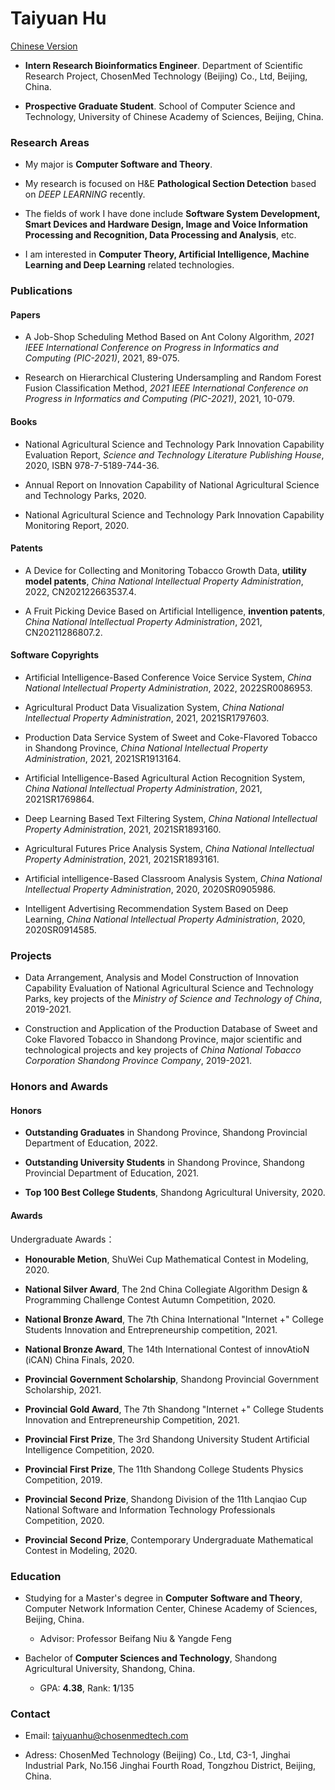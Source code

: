 # Taiyuan Hu 
[Chinese Version](https://hutaiyuan.github.io/zh-cn.html)

- **Intern Research Bioinformatics Engineer**. Department of Scientific Research Project, ChosenMed Technology (Beijing) Co., Ltd, Beijing, China.

- **Prospective Graduate Student**. School of Computer Science and Technology, University of Chinese Academy of Sciences, Beijing, China.

### Research Areas

- My major is **Computer Software and Theory**.

- My research is focused on H&E **Pathological Section Detection** based on *DEEP LEARNING* recently.

- The fields of work I have done include **Software System Development, Smart Devices and Hardware Design, Image and Voice Information Processing and Recognition, Data Processing and Analysis**, etc.

- I am interested in **Computer Theory, Artificial Intelligence, Machine Learning and Deep Learning** related technologies.

### Publications

#### Papers
- A Job-Shop Scheduling Method Based on Ant Colony Algorithm, *2021 IEEE International Conference on Progress in Informatics and Computing (PIC-2021)*, 2021, 89-075.

- Research on Hierarchical Clustering Undersampling and Random Forest Fusion Classification Method, *2021 IEEE International Conference on Progress in Informatics and Computing (PIC-2021)*, 2021, 10-079.


#### Books
- National Agricultural Science and Technology Park Innovation Capability Evaluation Report, *Science and Technology Literature Publishing House*, 2020, ISBN 978-7-5189-744-36.

- Annual Report on Innovation Capability of National Agricultural Science and Technology Parks, 2020.

- National Agricultural Science and Technology Park Innovation Capability Monitoring Report, 2020.


#### Patents
- A Device for Collecting and Monitoring Tobacco Growth Data, **utility model patents**, *China National lntellectual Property Administration*, 2022, CN202122663537.4.

- A Fruit Picking Device Based on Artificial Intelligence, **invention patents**, *China National lntellectual Property Administration*, 2021, CN20211286807.2.

#### Software Copyrights

- Artificial Intelligence-Based Conference Voice Service System, *China National lntellectual Property Administration*, 2022, 2022SR0086953.

- Agricultural Product Data Visualization System, *China National lntellectual Property Administration*, 2021, 2021SR1797603.

- Production Data Service System of Sweet and Coke-Flavored Tobacco in Shandong Province, *China National lntellectual Property Administration*, 2021, 2021SR1913164.

- Artificial Intelligence-Based Agricultural Action Recognition System, *China National lntellectual Property Administration*, 2021, 2021SR1769864.

- Deep Learning Based Text Filtering System, *China National lntellectual Property Administration*, 2021, 2021SR1893160.

- Agricultural Futures Price Analysis System, *China National lntellectual Property Administration*, 2021, 2021SR1893161.

- Artificial intelligence-Based Classroom Analysis System, *China National lntellectual Property Administration*, 2020, 2020SR0905986.

- Intelligent Advertising Recommendation System Based on Deep Learning, *China National lntellectual Property Administration*, 2020, 2020SR0914585.


### Projects
- Data Arrangement, Analysis and Model Construction of Innovation Capability Evaluation of National Agricultural Science and Technology Parks, key projects of the *Ministry of Science and Technology of China*, 2019-2021.

- Construction and Application of the Production Database of Sweet and Coke Flavored Tobacco in Shandong Province, major scientific and technological projects and key projects of *China National Tobacco Corporation Shandong Province Company*, 2019-2021.


### Honors and Awards
#### Honors
- **Outstanding Graduates** in Shandong Province, Shandong Provincial Department of Education, 2022.

- **Outstanding University Students** in Shandong Province, Shandong Provincial Department of Education, 2021.

- **Top 100 Best College Students**, Shandong Agricultural University, 2020.

#### Awards

Undergraduate Awards：
- **Honourable Metion**, ShuWei Cup Mathematical Contest in Modeling, 2020.

- **National Silver Award**, The 2nd China Collegiate Algorithm Design & Programming Challenge Contest Autumn Competition, 2020.

- **National Bronze Award**, The 7th China International "Internet +" College Students Innovation and Entrepreneurship competition, 2021.

- **National Bronze Award**, The 14th International Contest of innovAtioN (iCAN) China Finals, 2020.

- **Provincial Government Scholarship**, Shandong Provincial Government Scholarship, 2021.

- **Provincial Gold Award**, The 7th Shandong "Internet +" College Students Innovation and Entrepreneurship Competition, 2021.

- **Provincial First Prize**, The 3rd Shandong University Student Artificial Intelligence Competition, 2020.

- **Provincial First Prize**, The 11th Shandong College Students Physics Competition, 2019.

- **Provincial Second Prize**, Shandong Division of the 11th Lanqiao Cup National Software and Information Technology Professionals Competition, 2020.

- **Provincial Second Prize**, Contemporary Undergraduate Mathematical Contest in Modeling, 2020.


### Education

- Studying for a Master's degree in **Computer Software and Theory**, Computer Network Information Center, Chinese Academy of Sciences, Beijing, China. 
  - Advisor: Professor Beifang Niu & Yangde Feng

- Bachelor of **Computer Sciences and Technology**, Shandong Agricultural University, Shandong, China.
  - GPA: **4.38**, Rank: **1**/135

### Contact

- Email: taiyuanhu@chosenmedtech.com

- Adress: ChosenMed Technology (Beijing) Co., Ltd, C3-1, Jinghai Industrial Park, No.156 Jinghai Fourth Road, Tongzhou District, Beijing, China.
